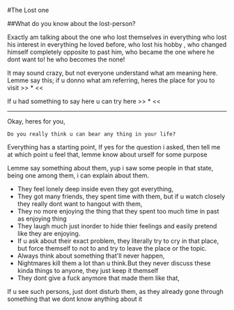 #The Lost one

##What do you know about the lost-person?

Exactly am talking about the one who lost themselves in everything
who lost his interest in everything he loved before, 
who lost his hobby , who changed himself completely opposite to past him,
who became the one where he dont want to!
he who becomes the none!

It may sound crazy, but not everyone understand what am meaning here.
Lemme say this; if u donno what am referring,  heres the place for you to visit >> * <<

If u had something to say here u can try here >> * <<

---

Okay, heres for you,

	Do you really think u can bear any thing in your life?
	
Everything has a starting point, 
If yes for the question i asked, then tell me at which point u feel that, lemme know about urself for some purpose

Lemme say something about them, 
	yup i saw some people in that state, being one among them, i can explain about them.

- They feel lonely deep inside even they got everything,
- They got many friends, they spent time with them, but if u watch closely they really dont want to hangout with them,
- They no more enjoying the thing that they spent too much time in past as enjoying thing
- They laugh much just inorder to hide thier feelings and easily pretend like they are enjoying.
- If u ask about their exact problem, they literally try to cry in that place, but force themself to not to
and try to leave the place or the topic.
- Always think about something that'll never happen,
- Nightmares kill them a lot than u think.But they never discuss these kinda things to anyone, they just keep it themself
- They dont give a fuck anymore that made them like that,


If u see such persons, just dont disturb them, as they already gone through something that we dont know anything about it

